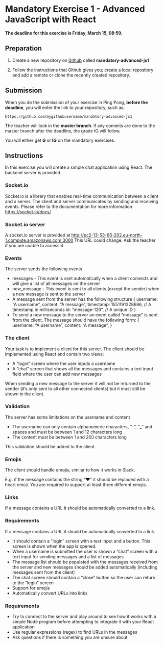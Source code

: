 # Mandatory Exercise 1 - Advanced JavaScript with React
**The deadline for this exercise is Friday, March 15, 08:59.**


## Preparation

1. Create a new repository on [Github](github.com) called **mandatory-advanced-js1**

2. Follow the instructions that Github gives you; create a local repository and add a remote or clone
the recently created repository.

## Submission

When you do the submission of your exercise in Ping Pong, **before the deadline**,
you will enter the link to your repository, such as:

```
https://github.com/mygithubusername/mandatory-advanced-js1
```

The teacher will look in the **master branch**. If any commits are done to the master branch after the deadline, the grade IG will follow.

You will either get **G** or **IG** on the mandatory exercises.

## Instructions
In this exercise you will create a simple chat application using React. The backend server is provided.

### Socket.io
Socket.io is a library that enables real-time communication between a client and a server. The client and server communicates by sending and receiving events.
Please refer to the documentation for more information. https://socket.io/docs/

### Socket.io server
A socket.io server is provided at
http://ec2-13-53-66-202.eu-north-1.compute.amazonaws.com:3000
This URL could change. Ask the teacher if you are unable to access it.

### Events
The server sends the following events
* messages - This event is sent automatically when a client connects and will give a list of all messages on the server
* new_message - This event is sent to all clients (except the sender) when a new message is sent to the server
* A message sent from the server has the following structure
{
    username: “A username”,
    content: “A message”,
    timestamp: 1551191228686, // A timestamp in milliseconds
    id: “message-120”, // A unique ID
}
* To send a new message to the server an event called “message” is sent from the client. The message should have the following form: 
{
    username: “A username”,
    content: “A message”,
}

### The client
Your task is to implement a client for this server. The client should be implemented using React and contain two views:

* A “login” screen where the user inputs a username
* A “chat” screen that shows all the messages and contains a text input field where the user can add new messages

When sending a new message to the server it will not be returned to the sender (it’s only
sent to all other connected clients) but it must still be shown in the client.

### Validation
The server has some limitations on the username and content

* The username can only contain alphanumeric characters, “-”, “_” and spaces and must be between 1 and 12 characters long
* The content must be between 1 and 200 characters long

This validation should be added to the client.

### Emojis
The client should handle emojis, similar to how it works in Slack.

E.g. if the message contains the string “:heart:” it should be replaced with a heart emoji. You are required to support at least three different emojis.

### Links
If a message contains a URL it should be automatically converted to a link.

### Requirements
If a message contains a URL it should be automatically converted to a link.

* It should contain a “login” screen with a text input and a button. This screen is shown when the app is opened.
* When a username is submitted the user is shown a “chat” screen with a text input for sending messages and a list of messages
* The message list should be populated with the messages received from the server and new messages should be added automatically (including messages sent from the client)
* The chat screen should contain a “close” button so the user can return to the “login” screen
* Support for emojis
* Automatically convert URLs into links

### Requirements
* Try to connect to the server and play around to see how it works with a simple Node program before attempting to integrate it with your React application
* Use regular expressions (regex) to find URLs in the messages
* Ask questions if there is something you are unsure about




